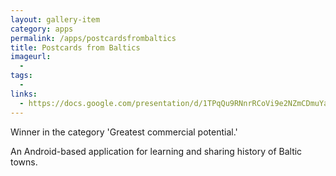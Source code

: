 ```yaml
---
layout: gallery-item
category: apps
permalink: /apps/postcardsfrombaltics
title: Postcards from Baltics
imageurl:
  - 
tags:
  - 
links:
  - https://docs.google.com/presentation/d/1TPqQu9RNnrRCoVi9e2NZmCDmuYaaWAhYolRp5Dqoqy0/edit#slide=id.p
---
```


Winner in the category 'Greatest commercial potential.'

An Android-based application for learning and sharing history of Baltic towns. 
